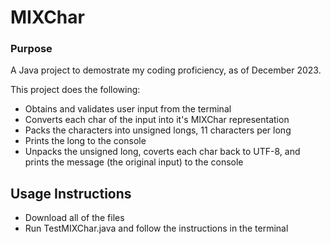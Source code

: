 # MIXChar

### Purpose
A Java project to demostrate my coding proficiency, as of December 2023.

This project does the following:
* Obtains and validates user input from the terminal
* Converts each char of the input into it's MIXChar representation
* Packs the characters into unsigned longs, 11 characters per long
* Prints the long to the console
* Unpacks the unsigned long, coverts each char back to UTF-8, and prints the message (the original input) to the console

## Usage Instructions
* Download all of the files
* Run TestMIXChar.java and follow the instructions in the terminal
